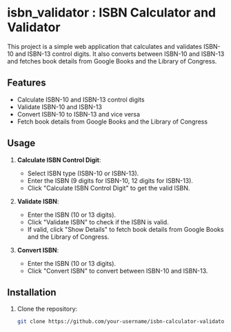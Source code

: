 # isbn_validator :  ISBN Calculator and Validator

This project is a simple web application that calculates and validates ISBN-10 and ISBN-13 control digits. It also converts between ISBN-10 and ISBN-13 and fetches book details from Google Books and the Library of Congress.

## Features

- Calculate ISBN-10 and ISBN-13 control digits
- Validate ISBN-10 and ISBN-13
- Convert ISBN-10 to ISBN-13 and vice versa
- Fetch book details from Google Books and the Library of Congress

## Usage

1. **Calculate ISBN Control Digit**:
   - Select ISBN type (ISBN-10 or ISBN-13).
   - Enter the ISBN (9 digits for ISBN-10, 12 digits for ISBN-13).
   - Click "Calculate ISBN Control Digit" to get the valid ISBN.

2. **Validate ISBN**:
   - Enter the ISBN (10 or 13 digits).
   - Click "Validate ISBN" to check if the ISBN is valid.
   - If valid, click "Show Details" to fetch book details from Google Books and the Library of Congress.

3. **Convert ISBN**:
   - Enter the ISBN (10 or 13 digits).
   - Click "Convert ISBN" to convert between ISBN-10 and ISBN-13.

## Installation

1. Clone the repository:
   ```bash
   git clone https://github.com/your-username/isbn-calculator-validator.git
